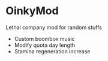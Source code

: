 # OinkyMod
Lethal company mod for random stuffs

- Custom boombox music
- Modify quota day length
- Stamina regeneration increase
